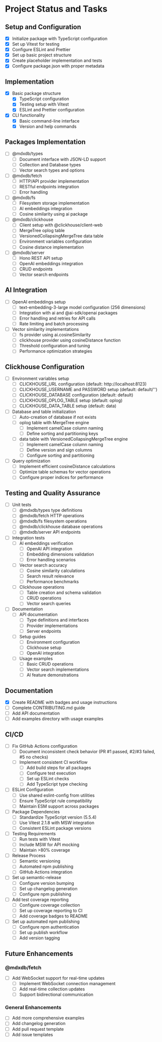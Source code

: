 # Project Status and Tasks

## Setup and Configuration

- [x] Initialize package with TypeScript configuration
- [x] Set up Vitest for testing
- [x] Configure ESLint and Prettier
- [x] Set up basic project structure
- [x] Create placeholder implementation and tests
- [x] Configure package.json with proper metadata

## Implementation
- [x] Basic package structure
  - [x] TypeScript configuration
  - [x] Testing setup with Vitest
  - [x] ESLint and Prettier configuration
- [x] CLI functionality
  - [x] Basic command-line interface
  - [x] Version and help commands

## Packages Implementation
- [ ] @mdxdb/types
  - [ ] Document interface with JSON-LD support
  - [ ] Collection and Database types
  - [ ] Vector search types and options
- [ ] @mdxdb/fetch
  - [ ] HTTP/API provider implementation
  - [ ] RESTful endpoints integration
  - [ ] Error handling
- [ ] @mdxdb/fs
  - [ ] Filesystem storage implementation
  - [ ] AI embeddings integration
  - [ ] Cosine similarity using ai package
- [ ] @mdxdb/clickhouse
  - [ ] Client setup with @clickhouse/client-web
  - [ ] MergeTree oplog table
  - [ ] VersionedCollapsingMergeTree data table
  - [ ] Environment variables configuration
  - [ ] Cosine distance implementation
- [ ] @mdxdb/server
  - [ ] Hono REST API setup
  - [ ] OpenAI embeddings integration
  - [ ] CRUD endpoints
  - [ ] Vector search endpoints

## AI Integration
- [ ] OpenAI embeddings setup
  - [ ] text-embedding-3-large model configuration (256 dimensions)
  - [ ] Integration with ai and @ai-sdk/openai packages
  - [ ] Error handling and retries for API calls
  - [ ] Rate limiting and batch processing
- [ ] Vector similarity implementations
  - [ ] fs provider using ai.cosineSimilarity
  - [ ] clickhouse provider using cosineDistance function
  - [ ] Threshold configuration and tuning
  - [ ] Performance optimization strategies

## Clickhouse Configuration
- [ ] Environment variables setup
  - [ ] CLICKHOUSE_URL configuration (default: http://localhost:8123)
  - [ ] CLICKHOUSE_USERNAME and PASSWORD setup (default: default/'')
  - [ ] CLICKHOUSE_DATABASE configuration (default: default)
  - [ ] CLICKHOUSE_OPLOG_TABLE setup (default: oplog)
  - [ ] CLICKHOUSE_DATA_TABLE setup (default: data)
- [ ] Database and table initialization
  - [ ] Auto-creation of database if not exists
  - [ ] oplog table with MergeTree engine
    - [ ] Implement camelCase column naming
    - [ ] Define sorting and partitioning keys
  - [ ] data table with VersionedCollapsingMergeTree engine
    - [ ] Implement camelCase column naming
    - [ ] Define version and sign columns
    - [ ] Configure sorting and partitioning
- [ ] Query optimization
  - [ ] Implement efficient cosineDistance calculations
  - [ ] Optimize table schemas for vector operations
  - [ ] Configure proper indices for performance

## Testing and Quality Assurance
- [ ] Unit tests
  - [ ] @mdxdb/types type definitions
  - [ ] @mdxdb/fetch HTTP operations
  - [ ] @mdxdb/fs filesystem operations
  - [ ] @mdxdb/clickhouse database operations
  - [ ] @mdxdb/server API endpoints
- [ ] Integration tests
  - [ ] AI embeddings verification
    - [ ] OpenAI API integration
    - [ ] Embedding dimensions validation
    - [ ] Error handling scenarios
  - [ ] Vector search accuracy
    - [ ] Cosine similarity calculations
    - [ ] Search result relevance
    - [ ] Performance benchmarks
  - [ ] Clickhouse operations
    - [ ] Table creation and schema validation
    - [ ] CRUD operations
    - [ ] Vector search queries
- [ ] Documentation
  - [ ] API documentation
    - [ ] Type definitions and interfaces
    - [ ] Provider implementations
    - [ ] Server endpoints
  - [ ] Setup guides
    - [ ] Environment configuration
    - [ ] Clickhouse setup
    - [ ] OpenAI integration
  - [ ] Usage examples
    - [ ] Basic CRUD operations
    - [ ] Vector search implementations
    - [ ] AI feature demonstrations

## Documentation

- [x] Create README with badges and usage instructions
- [ ] Complete CONTRIBUTING.md guide
- [ ] Add API documentation
- [ ] Add examples directory with usage examples

## CI/CD

- [ ] Fix GitHub Actions configuration
  - [ ] Document inconsistent check behavior (PR #1 passed, #2/#3 failed, #5 no checks)
  - [ ] Implement consistent CI workflow
    - [ ] Add build steps for all packages
    - [ ] Configure test execution
    - [ ] Set up ESLint checks
    - [ ] Add TypeScript type checking
- [ ] ESLint Configuration
  - [ ] Use shared eslint-config from utilities
  - [ ] Ensure TypeScript rule compatibility
  - [ ] Maintain ESM support across packages
- [ ] Package Dependencies
  - [ ] Standardize TypeScript version (5.5.4)
  - [ ] Use Vitest 2.1.8 with MSW integration
  - [ ] Consistent ESLint package versions
- [ ] Testing Requirements
  - [ ] Run tests with Vitest
  - [ ] Include MSW for API mocking
  - [ ] Maintain >80% coverage
- [ ] Release Process
  - [ ] Semantic versioning
  - [ ] Automated npm publishing
  - [ ] GitHub Actions integration
- [ ] Set up semantic-release
  - [ ] Configure version bumping
  - [ ] Set up changelog generation
  - [ ] Configure npm publishing
- [ ] Add test coverage reporting
  - [ ] Configure coverage collection
  - [ ] Set up coverage reporting to CI
  - [ ] Add coverage badges to README
- [ ] Set up automated npm publishing
  - [ ] Configure npm authentication
  - [ ] Set up publish workflow
  - [ ] Add version tagging

## Future Enhancements

### @mdxdb/fetch
- [ ] Add WebSocket support for real-time updates
  - [ ] Implement WebSocket connection management
  - [ ] Add real-time collection updates
  - [ ] Support bidirectional communication

### General Enhancements
- [ ] Add more comprehensive examples
- [ ] Add changelog generation
- [ ] Add pull request template
- [ ] Add issue templates
